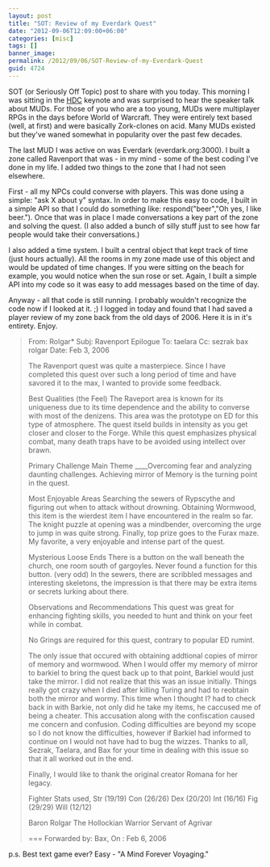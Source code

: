 ```yaml
---
layout: post
title: "SOT: Review of my Everdark Quest"
date: "2012-09-06T12:09:00+06:00"
categories: [misc]
tags: []
banner_image: 
permalink: /2012/09/06/SOT-Review-of-my-Everdark-Quest
guid: 4724
---
```


SOT (or Seriously Off Topic) post to share with you today. This morning I was sitting in the <a href="http://www.heartlanddc.com/">HDC</a> keynote and was surprised to hear the speaker talk about MUDs. For those of you who are a too young, MUDs were multiplayer RPGs in the days before World of Warcraft. They were entirely text based (well, at first) and were basically Zork-clones on acid. Many MUDs existed but they've waned somewhat in popularity over the past few decades.
<!--more-->
The last MUD I was active on was Everdark (everdark.org:3000). I built a zone called Ravenport that was - in my mind - some of the best coding I've done in my life. I added two things to the zone that I had not seen elsewhere.

First - all my NPCs could converse with players. This was done using a simple: "ask X about y" syntax. In order to make this easy to code, I built in a simple API so that I could do something like: respond("beer","Oh yes, I like beer."). Once that was in place I made conversations a key part of the zone and solving the quest. (I also added a bunch of silly stuff just to see how far people would take their conversations.)

I also added a time system. I built a central object that kept track of time (just hours actually). All the rooms in my zone made use of this object and would be updated of time changes. If you were sitting on the beach for example, you would notice when the sun rose or set. Again, I built a simple API into my code so it was easy to add messages based on the time of day.

Anyway - all that code is still running. I probably wouldn't recognize the code now if I looked at it. ;) I logged in today and found that I had saved a player review of my zone back from the old days of 2006. Here it is in it's entirety. Enjoy.

<blockquote>
From: Rolgar*
Subj: Ravenport Epilogue
To:  taelara
Cc: sezrak bax rolgar
Date: Feb  3, 2006

The Ravenport quest was quite a masterpiece.  Since I have completed this
quest over such a long period of time and have savored it to the max, I
wanted to provide some feedback.

Best Qualities (the Feel)
The Raveport area is known for its uniqueness due to its time dependence
and the ability to converse with most of the denizens.  This area was the
prototype on ED for this type of atmosphere.  The quest itseld builds in
intensity as you get closer and closer to the Forge.  While this quest
emphasizes physical combat, many death traps have to be avoided using
intellect over brawn. 

Primary Challenge
Main Theme ____Overcoming fear and analyzing daunting challenges.
Achieving mirror of Memory is the turning point in the quest.

Most Enjoyable Areas
Searching the sewers of Rypscythe and figuring out when to attack without
drowning.
Obtaining Wormwood, this item is the wierdest item I have encountered in
the realm so far.
The knight puzzle at opening was a mindbender, overcoming the urge to jump
in was quite strong.
Finally, top prize goes to the Furax maze. My favorite, a very enjoyable
and intense part of the quest.

Mysterious Loose Ends
There is a button on the wall beneath the church, one room south of
gargoyles.  Never found a function for this button. (very odd)
In the sewers, there are scribbled messages and interesting skeletons, the
impression is that there may be extra items or secrets lurking about there.

Observations and Recommendations
This quest was great for enhancing fighting skills, you needed to hunt and
think on your feet while in combat.

No Grings are required for this quest, contrary to popular ED rumint.

The only issue that occured with obtaining addtional copies of mirror of
memory and wormwood.  When I would offer my memory of mirror to barkiel to
bring the quest back up to that point, Barkiel would just take the mirror. 
I did not realize that this was an issue initially.  Things really got
crazy when I died after killing Turing and had to reobtain both the mirror
and wormy.  This time when I thought I? had to check back in with Barkie,
not only did he take my items, he caccused me of being a cheater.  This
accusation along with the confiscation caused me concern and confusion. 
Coding difficulties are beyond my scope so I do not know the difficulties,
however if Barkiel had informed to continue on I would not have had to bug
the wizzes.  Thanks to all, Sezrak, Taelara, and Bax for your time in
dealing with this issue so that it all worked out in the end. 

Finally, I would like to thank the original creator Romana for her legacy.

Fighter Stats used, Str (19/19)  Con (26/26)  Dex (20/20)  Int (16/16)  Fig
(29/29)  Will (12/12)

Baron Rolgar
The Hollockian Warrior
Servant of Agrivar

=== Forwarded by: Bax, On : Feb  6, 2006
</blockquote>

p.s. Best text game ever? Easy - "A Mind Forever Voyaging."